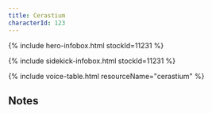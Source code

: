 ```yaml
---
title: Cerastium
characterId: 123
---
```


{% include hero-infobox.html stockId=11231 %}

{% include sidekick-infobox.html stockId=11231 %}

{% include voice-table.html resourceName="cerastium"
%}

## Notes
